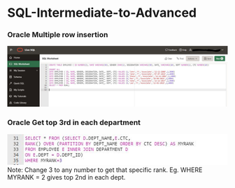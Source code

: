 # SQL-Intermediate-to-Advanced

### Oracle Multiple row insertion
![](https://github.com/ganeshkumarofficial/SQL-Intermediate-to-Advanced/blob/master/Oracle%20Multiple%20row%20insertion.JPG?raw=true)
### Oracle Get top 3rd in each department
![](https://github.com/ganeshkumarofficial/SQL-Intermediate-to-Advanced/blob/master/Get%20top%203rd%20in%20each%20dept.JPG?raw=true)<br>
Note: Change 3 to any number to get that specific rank. Eg. WHERE MYRANK = 2 gives top 2nd in each dept.
